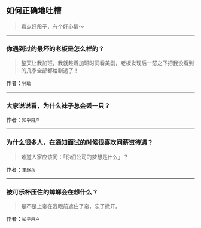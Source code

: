 ## 如何正确地吐槽

> 看点好段子，有个好心情～


 
---

### 你遇到过的最坏的老板是怎么样的？

> 整天让我加班，我就趁着加班时间看美剧，老板发现后一怒之下把我没看到的几季全部都给剧透了！


作者：`钟瑜`

---

### 大家说说看，为什么袜子总会丢一只？

> 


作者：`知乎用户`

---

### 为什么很多人，在通知面试的时候很喜欢问薪资待遇？

> 难道人家应该问：「你们公司的梦想是什么」？


作者：`王赵兵`

---

### 被可乐杯压住的蟑螂会在想什么？

> 是不是上帝在我眼前遮住了帘，忘了掀开。


作者：`知乎用户`